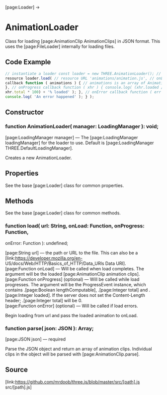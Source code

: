 [page:Loader] →

# AnimationLoader

Class for loading [page:AnimationClip AnimationClips] in JSON format. This
uses the [page:FileLoader] internally for loading files.

## Code Example

  
```ts  
// instantiate a loader const loader = new THREE.AnimationLoader(); // load a
resource loader.load( // resource URL 'animations/animation.js', // onLoad
callback function ( animations ) { // animations is an array of AnimationClips
}, // onProgress callback function ( xhr ) { console.log( (xhr.loaded /
xhr.total * 100) + '% loaded' ); }, // onError callback function ( err ) {
console.log( 'An error happened' ); } );  
```  

## Constructor

###  function AnimationLoader( manager: LoadingManager ): void;

[page:LoadingManager manager] — The [page:LoadingManager loadingManager] for
the loader to use. Default is [page:LoadingManager
THREE.DefaultLoadingManager].  
  
Creates a new AnimationLoader.

## Properties

See the base [page:Loader] class for common properties.

## Methods

See the base [page:Loader] class for common methods.

###  function load( url: String, onLoad: Function, onProgress: Function,
onError: Function ): undefined;

[page:String url] — the path or URL to the file. This can also be a
[link:https://developer.mozilla.org/en-
US/docs/Web/HTTP/Basics_of_HTTP/Data_URIs Data URI].  
[page:Function onLoad] — Will be called when load completes. The argument will
be the loaded [page:AnimationClip animation clips].  
[page:Function onProgress] (optional) — Will be called while load progresses.
The argument will be the ProgressEvent instance, which contains .[page:Boolean
lengthComputable], .[page:Integer total] and .[page:Integer loaded]. If the
server does not set the Content-Length header; .[page:Integer total] will be
0.  
[page:Function onError] (optional) — Will be called if load errors.  
  
Begin loading from url and pass the loaded animation to onLoad.

###  function parse( json: JSON ): Array;

[page:JSON json] — required  
  
Parse the JSON object and return an array of animation clips. Individual clips
in the object will be parsed with [page:AnimationClip.parse].

## Source

[link:https://github.com/mrdoob/three.js/blob/master/src/[path].js
src/[path].js]


